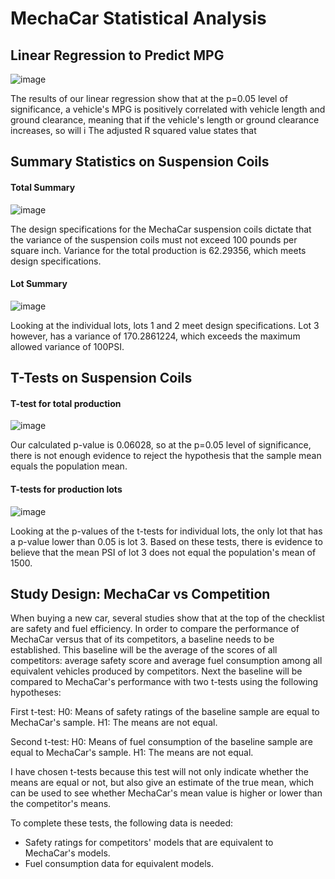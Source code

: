 # MechaCar Statistical Analysis

## Linear Regression to Predict MPG

![image](https://user-images.githubusercontent.com/93882635/158257138-5b4afa32-ff6c-453f-b941-0b0218ace3f1.png)

The results of our linear regression show that at the p=0.05 level of significance, a vehicle's MPG is positively correlated with vehicle length and ground clearance, meaning that if the vehicle's length or ground clearance increases, so will i The adjusted R squared value states that 

## Summary Statistics on Suspension Coils

#### Total Summary

![image](https://user-images.githubusercontent.com/93882635/158439863-ea4faef1-0165-47bf-b87a-2c03a91ca337.png)

The design specifications for the MechaCar suspension coils dictate that the variance of the suspension coils must not exceed 100 pounds per square inch. Variance for the total production is 62.29356, which meets design specifications.

#### Lot Summary

![image](https://user-images.githubusercontent.com/93882635/158440206-2511abc8-3800-4ef4-bd46-88d8a7488c5b.png)

Looking at the individual lots, lots 1 and 2 meet design specifications. Lot 3 however, has a variance of 170.2861224, which exceeds the maximum allowed variance of 100PSI.

## T-Tests on Suspension Coils

#### T-test for total production

![image](https://user-images.githubusercontent.com/93882635/158447372-f53b2d5c-4070-4eba-9b1f-841371c1117f.png)

Our calculated p-value is 0.06028, so at the p=0.05 level of significance, there is not enough evidence to reject the hypothesis that the sample mean equals the population mean.

#### T-tests for production lots

![image](https://user-images.githubusercontent.com/93882635/158448201-8eb7d0fd-9492-4fc8-9a75-bd1dba1c2f87.png)

Looking at the p-values of the t-tests for individual lots, the only lot that has a p-value lower than 0.05 is lot 3. Based on these tests, there is evidence to believe that the mean PSI of lot 3 does not equal the population's mean of 1500.

## Study Design: MechaCar vs Competition

When buying a new car, several studies show that at the top of the checklist are safety and fuel efficiency. In order to compare the performance of MechaCar versus that of its competitors, a baseline needs to be established. This baseline will be the average of the scores of all competitors: average safety score and average fuel consumption among all equivalent vehicles produced by competitors. Next the baseline will be compared to MechaCar's performance with two t-tests  using the following hypotheses:

First t-test:
H0: Means of safety ratings of the baseline sample are equal to MechaCar's sample.
H1: The means are not equal.

Second t-test:
H0: Means of fuel consumption of the baseline sample are equal to MechaCar's sample.
H1: The means are not equal.

I have chosen t-tests because this test will not only indicate whether the means are equal or not, but also give an estimate of the true mean, which can be used to see whether MechaCar's mean value is higher or lower than the competitor's means.

To complete these tests, the following data is needed:
- Safety ratings for competitors' models that are equivalent to MechaCar's models.
- Fuel consumption data for equivalent models.


